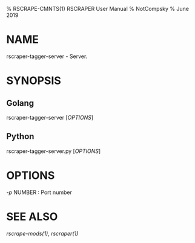 % RSCRAPE-CMNTS(1) RSCRAPER User Manual
% NotCompsky
% June 2019

# NAME

rscraper-tagger-server - Server.

# SYNOPSIS

## Golang

rscraper-tagger-server [*OPTIONS*]

## Python

rscraper-tagger-server.py [*OPTIONS*]

# OPTIONS

*-p* NUMBER
:   Port number

# SEE ALSO

*rscrape-mods(1)*, *rscraper(1)*
